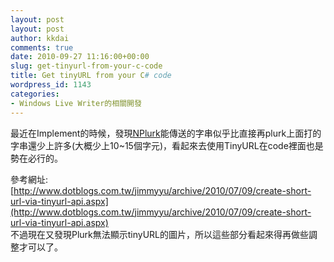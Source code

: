 ```yaml
---
layout: post
layout: post
author: kkdai
comments: true
date: 2010-09-27 11:16:00+00:00
slug: get-tinyurl-from-your-c-code
title: Get tinyURL from your C# code
wordpress_id: 1143
categories:
- Windows Live Writer的相關開發
---
```


最近在Implement的時候，發現[NPlurk](http://nplurk.codeplex.com/)能傳送的字串似乎比直接再plurk上面打的字串還少上許多(大概少上10~15個字元)，看起來去使用TinyURL在code裡面也是勢在必行的。     
   
   
   
參考網址: [http://www.dotblogs.com.tw/jimmyyu/archive/2010/07/09/create-short-url-via-tinyurl-api.aspx](http://www.dotblogs.com.tw/jimmyyu/archive/2010/07/09/create-short-url-via-tinyurl-api.aspx)     
不過現在又發現Plurk無法顯示tinyURL的圖片，所以這些部分看起來得再做些調整才可以了。   
